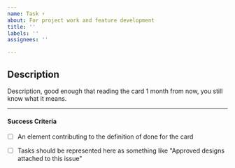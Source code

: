 ```yaml
---
name: Task ⚡️
about: For project work and feature development
title: ''
labels: ''
assignees: ''

---
```


## Description

Description, good enough that reading the card 1 month from now, you still know what it means.

---

#### Success Criteria
- [ ] An element contributing to the definition of done for the card
- [ ] Tasks should be represented here as something like "Approved designs attached to this issue"
 


